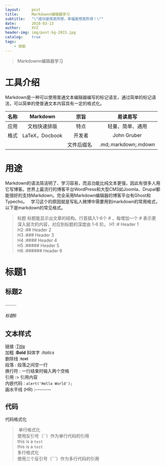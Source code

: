 ```yaml
---
layout:     post
title:      Markdownn编辑器学习
subtitle:   "\"成功是得其所想，幸福是想其所得！\""
date:       2018-03-13
author:     XYZ
header-img: img/post-bg-2015.jpg
catalog:    true
tags:
    - 技能
---
```


>Markdownn编辑器学习

# 工具介绍
Markdown是一种可以使用普通文本编辑器编写的标记语言，通过简单的标记语法，可以简单的使普通文本内容具有一定的格式化。

|名称     | Markdown   |  宗旨  | 易读易写|
|-------- | :-----:  | :----:  |:----:|
|应用   |文档快速排版  |   特点   | 轻量、简单、通用|
|  格式  |    LaTeX，Docbook  |   开发者   |    John Gruber|
|     |       |  文件后缀名   |.md;.markdown;.mdown|

# 用途
Markdown的语法简洁明了、学习容易，而且功能比纯文本更强，因此有很多人用它写博客。世界上最流行的博客平台WordPress和大型CMS如Joomla、Drupal都能很好的支持Markdown。完全采用Markdown编辑器的博客平台有Ghost和Typecho。  
学习这个的原因就是写私人微博中需要用到markdown的常用格式，以下是markdown的常见格式。

>标题
标题能显示出文章的结构。行首插入1-6个 # ，每增加一个 # 表示更深入层次的内容，对应到标题的深度由 1-6 阶。
H1 :# Header 1  
H2 :## Header 2  
H3 :### Header 3  
H4 :#### Header 4  
H5 :##### Header 5  
H6 :###### Header 6  

# 标题1  
## 标题2
.........
######  标题6

## 文本样式

链接 :[Title](URL)  
加粗 :**Bold** 
斜体字 :*Italics*  
删除线 :~~text~~   
段落 : 段落之间空一行  
换行符 : 一行结束时输入两个空格    
引用 :> 引用内容  
内嵌代码 : `alert('Hello World');`  
画水平线 (HR) :--------  

## 代码
代码格式化  
>  单行格式化   
>  使用反引号（``）作为单行代码的引用  
>  this is a `test`  
this is a `test`  
>  多行格式化  
   使用三个反引号（```）作为多行代码的引用  


